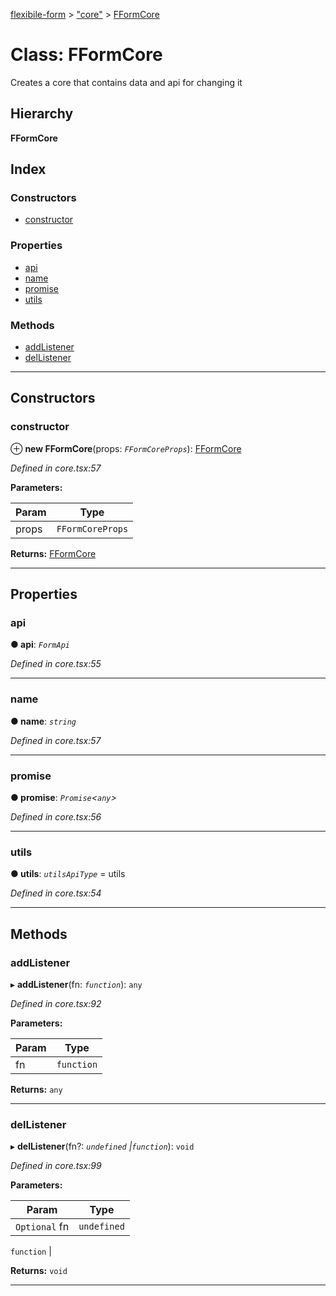 [flexibile-form](../README.md) > ["core"](../modules/_core_.md) > [FFormCore](../classes/_core_.fformcore.md)

# Class: FFormCore

Creates a core that contains data and api for changing it

## Hierarchy

**FFormCore**

## Index

### Constructors

* [constructor](_core_.fformcore.md#constructor)

### Properties

* [api](_core_.fformcore.md#api)
* [name](_core_.fformcore.md#name)
* [promise](_core_.fformcore.md#promise)
* [utils](_core_.fformcore.md#utils)

### Methods

* [addListener](_core_.fformcore.md#addlistener)
* [delListener](_core_.fformcore.md#dellistener)

---

## Constructors

<a id="constructor"></a>

###  constructor

⊕ **new FFormCore**(props: *`FFormCoreProps`*): [FFormCore](_core_.fformcore.md)

*Defined in core.tsx:57*

**Parameters:**

| Param | Type |
| ------ | ------ |
| props | `FFormCoreProps` | 

**Returns:** [FFormCore](_core_.fformcore.md)

___

## Properties

<a id="api"></a>

###  api

**● api**: *`FormApi`*

*Defined in core.tsx:55*

___
<a id="name"></a>

###  name

**● name**: *`string`*

*Defined in core.tsx:57*

___
<a id="promise"></a>

###  promise

**● promise**: *`Promise`<`any`>*

*Defined in core.tsx:56*

___
<a id="utils"></a>

###  utils

**● utils**: *`utilsApiType`* =  utils

*Defined in core.tsx:54*

___

## Methods

<a id="addlistener"></a>

###  addListener

▸ **addListener**(fn: *`function`*): `any`

*Defined in core.tsx:92*

**Parameters:**

| Param | Type |
| ------ | ------ |
| fn | `function` | 

**Returns:** `any`

___
<a id="dellistener"></a>

###  delListener

▸ **delListener**(fn?: *`undefined` |`function`*): `void`

*Defined in core.tsx:99*

**Parameters:**

| Param | Type |
| ------ | ------ |
| `Optional` fn | `undefined` |
`function`
 | 

**Returns:** `void`

___

